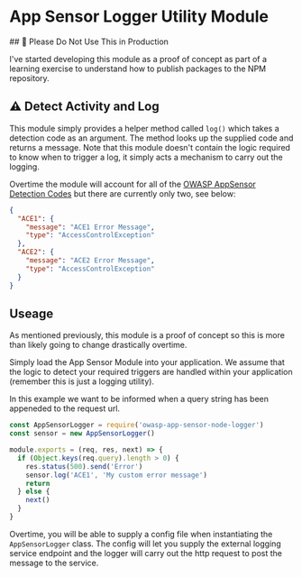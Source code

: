 # App Sensor Logger Utility Module

## 🚨 Please Do Not Use This in Production

I've started developing this module as a proof of concept as part of a learning exercise to understand how to publish packages to the NPM repository.

## ⚠️ Detect Activity and Log

This module simply provides a helper method called `log()` which takes a detection code as an argument. The method looks up the supplied code and returns a message. Note that this module doesn't contain the logic required to know when to trigger a log, it simply acts a mechanism to carry out the logging.

Overtime the module will account for all of the [OWASP AppSensor Detection Codes](https://www.owasp.org/index.php/AppSensor_DetectionPoints) but there are currently only two, see below:

```json
{
  "ACE1": {
    "message": "ACE1 Error Message",
    "type": "AccessControlException"
  },
  "ACE2": {
    "message": "ACE2 Error Message",
    "type": "AccessControlException"
  }
}
```

## Useage

As mentioned previously, this module is a proof of concept so this is more than likely going to change drastically overtime.

Simply load the App Sensor Module into your application. We assume that the logic to detect your required triggers are handled within your application (remember this is just a logging utility).

In this example we want to be informed when a query string has been appeneded to the request url.

```javascript
const AppSensorLogger = require('owasp-app-sensor-node-logger')
const sensor = new AppSensorLogger()

module.exports = (req, res, next) => {
  if (Object.keys(req.query).length > 0) {
    res.status(500).send('Error')
    sensor.log('ACE1', 'My custom error message')
    return
  } else {
    next()
  }
}
```

Overtime, you will be able to supply a config file when instantiating the `AppSensorLogger` class. The config will let you supply the external logging service endpoint and the logger will carry out the http request to post the message to the service.